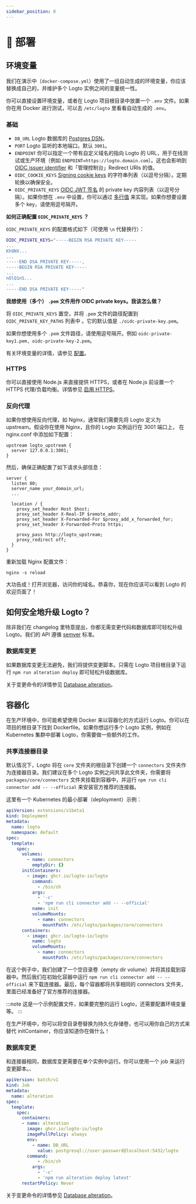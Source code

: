 ```yaml
---
sidebar_position: 8
---
```


# 🚀 部署

## 环境变量

我们在演示中（`docker-compose.yml`）使用了一组自动生成的环境变量，你应该替换成自己的，并维护多个 Logto 实例之间的变量统一性。

你可以直接设置环境变量，或者在 Logto 项目根目录中放置一个 `.env` 文件。如果你在用 Docker 进行测试，可以去 `/etc/logto` 里看看自动生成的 `.env`。

### 基础

- `DB_URL` Logto 数据库的 [Postgres DSN](https://www.postgresql.org/docs/14/libpq-connect.html#id-1.7.3.8.3.6)。
- `PORT` Logto 监听的本地端口。默认 `3001`。
- `ENDPOINT` 你可以指定一个带有自定义域名的指向 Logto 的 URL，用于在线测试或生产环境（例如 `ENDPOINT=https://logto.domain.com`）。这也会影响到 [OIDC issuer identifier](https://openid.net/specs/openid-connect-core-1_0.html#IssuerIdentifier) 和「管理控制台」Redirect URIs 的值。
- `OIDC_COOKIE_KEYS` [Signing cookie keys](https://github.com/panva/node-oidc-provider/blob/main/docs/README.md#cookieskeys) 的字符串列表（以逗号分隔）。定期轮换以确保安全。
- `OIDC_PRIVATE_KEYS` [OIDC JWT 签名](https://openid.net/specs/openid-connect-core-1_0.html#Signing) 的 private key 内容列表（以逗号分隔）。如果你想在 `.env` 中设置，你可以通过 [多行值](https://github.com/motdotla/dotenv#multiline-values) 来实现。如果你想要设置多个 key，请使用逗号隔开。

**如何正确配置 `OIDC_PRIVATE_KEYS` ？**

`OIDC_PRIVATE_KEYS` 的配置格式如下（可使用 `\n` 代替换行）：

```bash
OIDC_PRIVATE_KEYS="-----BEGIN RSA PRIVATE KEY-----
...
Kh9NV...
...
-----END DSA PRIVATE KEY-----,
-----BEGIN RSA PRIVATE KEY-----
...
nOlQ1nS...
...
-----END DSA PRIVATE KEY-----"
```

**我想使用（多个） `.pem` 文件用作 OIDC private keys。我该怎么做？**

将 `OIDC_PRIVATE_KEYS` 置空，并将 `.pem` 文件的路径配置到 `OIDC_PRIVATE_KEY_PATHS` 列表中 。它的默认值是 `./oidc-private-key.pem`。

如果你想使用多个 `.pem` 文件路径，请使用逗号隔开。例如 `oidc-private-key1.pem, oidc-private-key-2.pem`。

有关环境变量的详情，请参见 [配置](../../references/core/configuration.md)。

### HTTPS

你可以直接使用 Node.js 来直接提供 HTTPS，或者在 Node.js 前设置一个 HTTPS 代理/负载均衡。详情参见 [启用 HTTPS](../../references/core/configuration.md#启用-https)。

### 反向代理

如果你想使用反向代理，如 Nginx，通常我们需要先将 Logto 定义为 upstream。假设你在使用 Nginx，且你的 Logto 实例运行在 3001 端口上，
在 nginx.conf 中添加如下配置：

```
upstream logto_upstream {
  server 127.0.0.1:3001;
}
```

然后，确保正确配置了如下请求头部信息：

```
server {
  listen 80;
  server_name your_domain_url;
  ...

  location / {
    proxy_set_header Host $host;
    proxy_set_header X-Real-IP $remote_addr;
    proxy_set_header X-Forwarded-For $proxy_add_x_forwarded_for;
    proxy_set_header X-Forwarded-Proto https;

    proxy_pass http://logto_upstream;
    proxy_redirect off;
  }
}
```

重新加载 Nginx 配置文件：

```
nginx -s reload
```

大功告成！打开浏览器，访问你的域名。恭喜你，现在你应该可以看到 Logto 的欢迎页面了！

## 如何安全地升级 Logto？

除非我们在 changelog 里特意提出，你都无需变更代码和数据库即可轻松升级 Logto。我们的 API 遵循 [semver](https://semver.org/) 标准。

### 数据库变更

如果数据库变更无法避免，我们将提供变更脚本。只需在 Logto 项目根目录下运行 `npm run alteration deploy` 即可轻松升级数据库。

关于变更命令的详情参见 [Database alteration](/docs/tutorials/using-cli/database-alteration)。

## 容器化

在生产环境中，你可能希望使用 Docker 来以容器化的方式运行 Logto。你可以在项目的根目录下找到 Dockerfile。如果你想运行多个 Logto 实例，例如在 Kubernetes 集群中部署 Logto，你需要做一些额外的工作。

### 共享连接器目录

默认情况下，Logto 将在 `core` 文件夹的根目录下创建一个 `connectors` 文件夹作为连接器目录。我们建议在多个 Logto 实例之间共享此文件夹，你需要将 `packages/core/connectors` 文件夹挂载到容器中，并运行 `npm run cli connector add -- --official` 来安装官方推荐的连接器。

这里有一个 Kubernetes 的最小部署（deployment）示例：

```yaml
apiVersion: extensions/v1beta1
kind: Deployment
metadata:
  name: logto
  namespace: default
spec:
  template:
    spec:
      volumes:
        - name: connectors
          emptyDir: {}
      initContainers:
        - image: ghcr.io/logto-io/logto
          command:
            - /bin/sh
          args:
            - '-c'
            - 'npm run cli connector add -- --official'
          name: init
          volumeMounts:
            - name: connectors
              mountPath: /etc/logto/packages/core/connectors
      containers:
        - image: ghcr.io/logto-io/logto
          name: logto
          volumeMounts:
            - name: connectors
              mountPath: /etc/logto/packages/core/connectors
```

在这个例子中，我们创建了一个空目录卷（empty dir volume）并将其挂载到容器中。然后我们在初始化容器中运行 `npm run cli connector add -- --official` 来下载连接器。最后，每个容器都将共享相同的 connectors 文件夹，里面已经准备好了官方推荐的连接器。

:::note
这是一个示例配置文件，如果要完整的运行 Logto，还需要配置环境变量等。
:::

在生产环境中，你可以将空目录卷替换为持久化存储卷，也可以用你自己的方式来替代 initContainer，你应该知道你在做什么！

### 数据库变更

和连接器相同，数据库变更需要在单个实例中运行。你可以使用一个 job 来运行变更脚本。、

```yaml
apiVersion: batch/v1
kind: Job
metadata:
  name: alteration
spec:
  template:
    spec:
      containers:
      - name: alteration
        image: ghcr.io/logto-io/logto
        imagePullPolicy: always
        env:
          - name: DB_URL
            value: postgresql://user:password@localhost:5432/logto
        command:
            - /bin/sh
          args:
            - '-c'
            - 'npm run alteration deploy latest'
      restartPolicy: Never
```

关于变更命令的详情参见 [Database alteration](/docs/tutorials/using-cli/database-alteration)。
